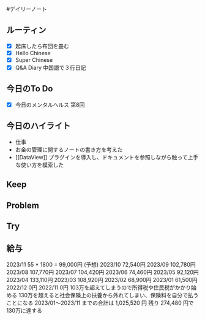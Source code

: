 #デイリーノート
## ルーティン
- [x] 起床したら布団を畳む
- [x] Hello Chinese
- [x] Super Chinese
- [x] Q&A Diary 中国語で３行日記
## 今日のTo Do
- [x] 今日のメンタルヘルス 第8回
## 今日のハイライト
- 仕事
- お金の管理に関するノートの書き方を考えた
- [[DataView]] プラグインを導入し、ドキュメントを参照しながら触って上手な使い方を模索した
## Keep
## Problem
## Try
## 給与
2023/11 55 * 1800 = 99,000円 (予想)
2023/10 72,540円
2023/09 102,780円
2023/08 107,770円
2023/07 104,420円
2023/06 74,460円
2023/05 92,120円
2023/04 133,110円
2023/03 108,920円
2023/02 68,900円
2023/01 61,500円
2022/12 0円
2022/11 0円
103万を超えてしまうので所得税や住民税がかかり始める
130万を超えると社会保険上の扶養から外れてしまい、保険料を自分で払うことになる
2023/01〜2023/11 までの合計は 1,025,520 円
残り 274,480 円で130万に達する
